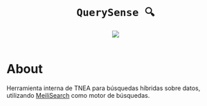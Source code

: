 <h1 align=center><code>QuerySense 🔍</code></h1>
<div align=center>
    <a href=https://github.com/lauacosta/querysense/actions/workflows/general.yaml>
        <img src=https://github.com/lauacosta/querysense/actions/workflows/general.yaml/badge.svg>
    </a>
</div>
<br>

# About
Herramienta interna de TNEA para búsquedas híbridas sobre datos, utilizando [MeiliSearch](https://www.meilisearch.com/) como motor de búsquedas.

